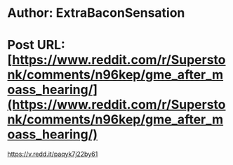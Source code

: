 # Author: ExtraBaconSensation
# Post URL: [https://www.reddit.com/r/Superstonk/comments/n96kep/gme_after_moass_hearing/](https://www.reddit.com/r/Superstonk/comments/n96kep/gme_after_moass_hearing/)


https://v.redd.it/paqyk7j22by61